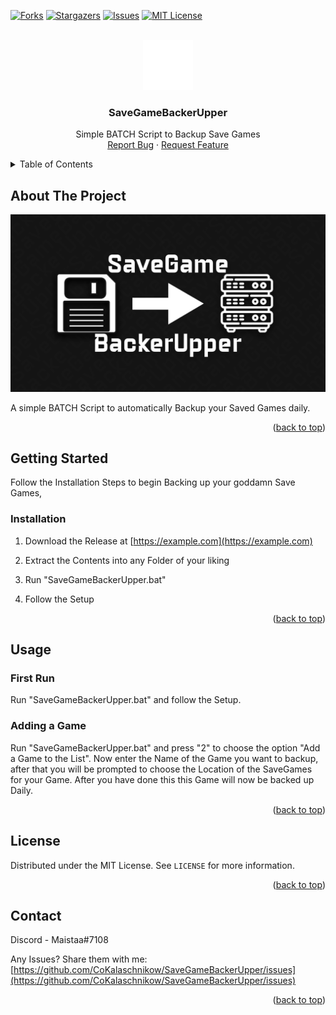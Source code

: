 <div id="top"></div>
<!--
*** Thanks for checking out the Best-README-Template. If you have a suggestion
*** that would make this better, please fork the repo and create a pull request
*** or simply open an issue with the tag "enhancement".
*** Don't forget to give the project a star!
*** Thanks again! Now go create something AMAZING! :D
-->



<!-- PROJECT SHIELDS -->
<!--
*** I'm using markdown "reference style" links for readability.
*** Reference links are enclosed in brackets [ ] instead of parentheses ( ).
*** See the bottom of this document for the declaration of the reference variables
*** for contributors-url, forks-url, etc. This is an optional, concise syntax you may use.
*** https://www.markdownguide.org/basic-syntax/#reference-style-links
-->
[![Forks][forks-shield]][forks-url]
[![Stargazers][stars-shield]][stars-url]
[![Issues][issues-shield]][issues-url]
[![MIT License][license-shield]][license-url]



<!-- PROJECT LOGO -->
<br />
<div align="center">
  <a href="https://github.com/CoKalaschnikow/SaveGameBackerUpper">
    <img src="images/logo.png" alt="Logo" width="80" height="80">
  </a>

<h3 align="center">SaveGameBackerUpper</h3>

  <p align="center">
    Simple BATCH Script to Backup Save Games
    <br />
    <a href="https://github.com/CoKalaschnikow/SaveGameBackerUpper/issues">Report Bug</a>
    ·
    <a href="https://github.com/CoKalaschnikow/SaveGameBackerUpper/issues">Request Feature</a>
  </p>
</div>



<!-- TABLE OF CONTENTS -->
<details>
  <summary>Table of Contents</summary>
  <ol>
    <li>
      <a href="#about-the-project">About The Project</a>
    </li>
    <li>
      <a href="#getting-started">Getting Started</a>
      <ul>
        <li><a href="#installation">Installation</a></li>
      </ul>
    </li>
    <li><a href="#usage">Usage</a></li>
    <li><a href="#license">License</a></li>
    <li><a href="#contact">Contact</a></li>
  </ol>
</details>



<!-- ABOUT THE PROJECT -->
## About The Project

[![Product Name Screen Shot][product-screenshot]](https://example.com)

A simple BATCH Script to automatically Backup your Saved Games daily.

<p align="right">(<a href="#top">back to top</a>)</p>






<!-- GETTING STARTED -->
## Getting Started

Follow the Installation Steps to begin Backing up your goddamn Save Games,


### Installation

1. Download the Release at [https://example.com](https://example.com)

2. Extract the Contents into any Folder of your liking

3. Run "SaveGameBackerUpper.bat"

4. Follow the Setup


<p align="right">(<a href="#top">back to top</a>)</p>



<!-- USAGE EXAMPLES -->
## Usage

### First Run
Run "SaveGameBackerUpper.bat" and follow the Setup.

### Adding a Game

Run "SaveGameBackerUpper.bat"  and press "2" to choose the option "Add a Game to the List".
Now enter the Name of the Game you want to backup, after that you will be prompted to choose the Location of the SaveGames for your Game.
After you have done this this Game will now be backed up Daily.


<p align="right">(<a href="#top">back to top</a>)</p>



<!-- LICENSE -->
## License

Distributed under the MIT License. See `LICENSE` for more information.

<p align="right">(<a href="#top">back to top</a>)</p>



<!-- CONTACT -->
## Contact

Discord - Maistaa#7108

Any Issues? Share them with me: [https://github.com/CoKalaschnikow/SaveGameBackerUpper/issues](https://github.com/CoKalaschnikow/SaveGameBackerUpper/issues)

<p align="right">(<a href="#top">back to top</a>)</p>





<!-- MARKDOWN LINKS & IMAGES -->
<!-- https://www.markdownguide.org/basic-syntax/#reference-style-links -->
[forks-shield]: https://img.shields.io/github/forks/CoKalaschnikow/SaveGameBackerUpper.svg?style=for-the-badge
[forks-url]: https://github.com/CoKalaschnikow/SaveGameBackerUpper/network/members
[stars-shield]: https://img.shields.io/github/stars/CoKalaschnikow/SaveGameBackerUpper.svg?style=for-the-badge
[stars-url]: https://github.com/CoKalaschnikow/SaveGameBackerUpper/stargazers
[issues-shield]: https://img.shields.io/github/issues/CoKalaschnikow/SaveGameBackerUpper.svg?style=for-the-badge
[issues-url]: https://github.com/CoKalaschnikow/SaveGameBackerUpper/issues
[license-shield]: https://img.shields.io/github/license/CoKalaschnikow/SaveGameBackerUpper.svg?style=for-the-badge
[license-url]: https://github.com/CoKalaschnikow/SaveGameBackerUpper/blob/master/LICENSE.txt
[linkedin-shield]: https://img.shields.io/badge/-LinkedIn-black.svg?style=for-the-badge&logo=linkedin&colorB=555
[linkedin-url]: https://linkedin.com/in/linkedin_username
[product-screenshot]: images/screenshot.png
